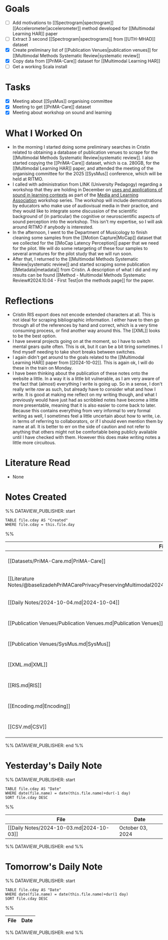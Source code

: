 
# Goals

- [ ] Add motivations to [[Spectrogram|spectrogram]] [[Accelerometer|accelerometer]] method developed for [[Multimodal Learning HAR]] paper
- [ ] Extract 3 second [[Spectrogram|spectrograms]] from [[UTH-MHAD]] dataset
- [x] Create preliminary list of [[Publication Venues|publication venues]] for [[Multimodal Methods Systematic Review|systematic review]]
- [x] Copy data from [[PriMA-Care]] dataset for [[Multimodal Learning HAR]]
- [ ] Get a working Scala install

# Tasks

- [x] Meeting about [[SysMus]] organising committee
- [x] Meeting to get [[PriMA-Care]] dataset
- [x] Meeting about workshop on sound and learning

# What I Worked On

- In the morning I started doing some preliminary searches in Cristin related to obtaining a database of publication venues to scrape for the [[Multimodal Methods Systematic Review|systematic review]]. I also started copying the [[PriMA-Care]] dataset, which is ca. 280GB, for the [[Multimodal Learning HAR]] paper, and attended the meeting of the organising committee for the 2025 [[SysMus]] conference, which will be held at RITMO.
- I called with administration from LINK (University Pedagogy) regarding a workshop that they are holding in December on [uses and applications of sound in learning contexts](https://media-and-learning.eu/event/uses-and-applications-of-sound-in-learning-contexts/) as part of the [Media and Learning Association](https://media-and-learning.eu) workshop series. The workshop will include demonstrations by educators who make use of audiovisual media in their practice, and they would like to integrate some discussion of the scientific background of (in particular) the cognitive or neuroscientific aspects of sound perception into the workshop. This isn't my expertise, so I will ask around RITMO if anybody is interested.
- In the afternoon, I went to the Department of Musicology to finish cleaning some samples from the [[Motion Capture|MoCap]] dataset that we collected for the [[MoCap Latency Perception]] paper that we need for the pilot. We will do some retargeting of these four samples to several armatures for the pilot study that we will run soon.
- After that, I returned to the [[Multimodal Methods Systematic Review|systematic review]] and started scraping some publication [[Metadata|metadata]] from Cristin. A description of what I did and my results can be found [[Method - Multimodal Methods Systematic Review#2024.10.04 - First Test|on the methods page]] for the paper.

# Reflections

- Cristin RIS export does not encode extended characters at all. This is not ideal for scraping bibliographic information. I either have to then go through all of the references by hand and correct, which is a very time consuming process, or find another way around this. The [[XML]] looks to be the best option.
- I have several projects going on at the moment, so I have to switch mental gears quite often. This is ok, but it can be a bit tiring sometimes. I find myself needing to take short breaks between switches.
- I again didn't get around to the goals related to the [[Multimodal Learning HAR]] paper from [[2024-10-02]]. This is again ok, I will do these in the train on Monday.
- I have been thinking about the publication of these notes onto the website a little. In a way it is a little bit vulnerable, as I am very aware of the fact that (almost) everything I write is going up. So in a sense, I don't really write *raw* as such, but already have to consider what and how I write. It is good at making me reflect on my writing though, and what I previously would have just had as scribbled notes have become a little more presentable, meaning that it is also easier to come back to later. Because this contains everything from very informal to very formal writing as well, I sometimes feel a little uncertain about how to write, i.e. in terms of referring to collaborators, or if I should even mention them by name at all. It is better to err on the side of caution and not refer to anything that others might not be comfortable being publicly available until I have checked with them. However this does make writing notes a little more circuitous.

# Literature Read

- None

# Notes Created


%% DATAVIEW_PUBLISHER: start
```dataview
TABLE file.cday AS "Created"
WHERE file.cday = this.file.day
```
%%

| File                                                                                                                               | Created          |
| ---------------------------------------------------------------------------------------------------------------------------------- | ---------------- |
| [[Datasets/PriMA-Care.md\|PriMA-Care]]                                                                                             | October 04, 2024 |
| [[Literature Notes/@baselizadehPriMACarePrivacyPreservingMultimodal2024.md\|@baselizadehPriMACarePrivacyPreservingMultimodal2024]] | October 04, 2024 |
| [[Daily Notes/2024-10-04.md\|2024-10-04]]                                                                                          | October 04, 2024 |
| [[Publication Venues/Publication Venues.md\|Publication Venues]]                                                                   | October 04, 2024 |
| [[Publication Venues/SysMus.md\|SysMus]]                                                                                           | October 04, 2024 |
| [[XML.md\|XML]]                                                                                                                    | October 04, 2024 |
| [[RIS.md\|RIS]]                                                                                                                    | October 04, 2024 |
| [[Encoding.md\|Encoding]]                                                                                                          | October 04, 2024 |
| [[CSV.md\|CSV]]                                                                                                                    | October 04, 2024 |

%% DATAVIEW_PUBLISHER: end %%

# Yesterday's Daily Note

%% DATAVIEW_PUBLISHER: start
```dataview
TABLE file.cday AS "Date"
WHERE date(file.name) = date(this.file.name)+dur(-1 day)
SORT file.cday DESC
```
%%

| File                                      | Date             |
| ----------------------------------------- | ---------------- |
| [[Daily Notes/2024-10-03.md\|2024-10-03]] | October 03, 2024 |

%% DATAVIEW_PUBLISHER: end %%
# Tomorrow's Daily Note

%% DATAVIEW_PUBLISHER: start
```dataview
TABLE file.cday AS "Date"
WHERE date(file.name) = date(this.file.name)+dur(1 day)
SORT file.cday DESC
```
%%

| File | Date |
| ---- | ---- |

%% DATAVIEW_PUBLISHER: end %%


